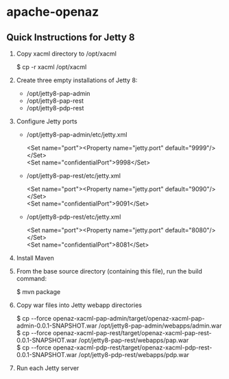 # apache-openaz

## Quick Instructions for Jetty 8

1.  Copy xacml directory to /opt/xacml

    $ cp -r xacml /opt/xacml

2.  Create three empty installations of Jetty 8:

    * /opt/jetty8-pap-admin
    * /opt/jetty8-pap-rest
    * /opt/jetty8-pdp-rest

3.  Configure Jetty ports

    *   /opt/jetty8-pap-admin/etc/jetty.xml

        &lt;Set name="port">&lt;Property name="jetty.port" default="9999"/>&lt;/Set>  
        &lt;Set name="confidentialPort">9998&lt;/Set>

    *   /opt/jetty8-pap-rest/etc/jetty.xml

        &lt;Set name="port">&lt;Property name="jetty.port" default="9090"/>&lt;/Set>  
        &lt;Set name="confidentialPort">9091&lt;/Set>

    *   /opt/jetty8-pdp-rest/etc/jetty.xml

        &lt;Set name="port">&lt;Property name="jetty.port" default="8080"/>&lt;/Set>  
        &lt;Set name="confidentialPort">8081&lt;/Set>

4.  Install Maven

5.  From the base source directory (containing this file), run the build command:

    $ mvn package

6.  Copy war files into Jetty webapp directories

    $ cp --force openaz-xacml-pap-admin/target/openaz-xacml-pap-admin-0.0.1-SNAPSHOT.war /opt/jetty8-pap-admin/webapps/admin.war  
    $ cp --force openaz-xacml-pap-rest/target/openaz-xacml-pap-rest-0.0.1-SNAPSHOT.war /opt/jetty8-pap-rest/webapps/pap.war  
    $ cp --force openaz-xacml-pdp-rest/target/openaz-xacml-pdp-rest-0.0.1-SNAPSHOT.war /opt/jetty8-pdp-rest/webapps/pdp.war  

7.  Run each Jetty server

